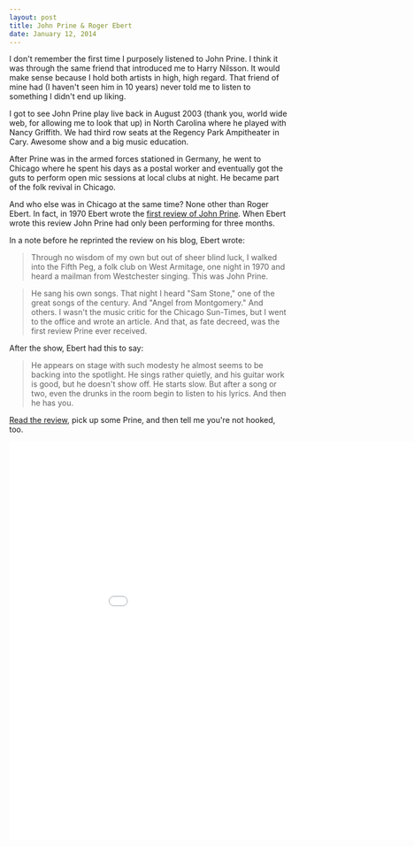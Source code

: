 ```yaml
---
layout: post
title: John Prine & Roger Ebert
date: January 12, 2014
--- 
```



I don't remember the first time I purposely listened to John Prine. I think it was through the same friend that introduced me to Harry Nilsson. It would make sense because I hold both artists in high, high regard. That friend of mine had (I haven't seen him in 10 years) never told me to listen to something I didn't end up liking.

I got to see John Prine play live back in August 2003 (thank you, world wide web, for allowing me to look that up) in North Carolina where he played with Nancy Griffith. We had third row seats at the Regency Park Ampitheater in Cary. Awesome show and a big music education.

After Prine was in the armed forces stationed in Germany, he went to Chicago where he spent his days as a postal worker and eventually got the guts to perform open mic sessions at local clubs at night. He became part of the folk revival in Chicago.

And who else was in Chicago at the same time? None other than Roger Ebert. In fact, in 1970 Ebert wrote the [first review of John Prine](http://www.rogerebert.com/balder-and-dash/john-prine-american-legend). When Ebert wrote this review John Prine had only been performing for three months.

In a note before he reprinted the review on his blog, Ebert wrote:

> Through no wisdom of my own but out of sheer blind luck, I walked into the Fifth Peg, a folk club on West Armitage, one night in 1970 and heard a mailman from Westchester singing. This was John Prine.

> He sang his own songs. That night I heard "Sam Stone," one of the great songs of the century. And "Angel from Montgomery." And others. I wasn't the music critic for the Chicago Sun-Times, but I went to the office and wrote an article. And that, as fate decreed, was the first review Prine ever received.

After the show, Ebert had this to say:

> He appears on stage with such modesty he almost seems to be backing into the spotlight. He sings rather quietly, and his guitar work is good, but he doesn't show off. He starts slow. But after a song or two, even the drunks in the room begin to listen to his lyrics. And then he has you.

[Read the review](http://www.rogerebert.com/balder-and-dash/john-prine-american-legend), pick up some Prine, and then tell me you're not hooked, too.

<iframe width="960" height="720" src="//www.youtube.com/embed/5eccz7D0QK0?rel=0" frameborder="0" allowfullscreen></iframe>
